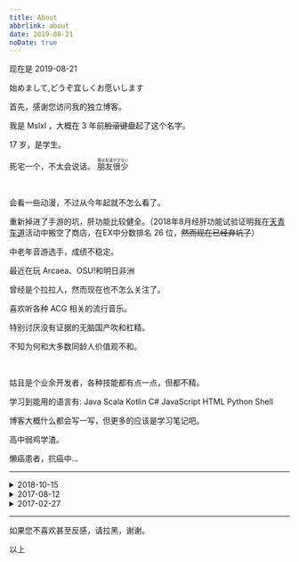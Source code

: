 ```yaml
---
title: About
abbrlink: about
date: 2019-08-21
noDate: true
---
```

现在是 2019-08-21

始めまして,どうぞ宜しくお愿いします

首先，感谢您访问我的独立博客。

我是 Mslxl ，大概在 3 年前~~脸滚键盘~~起了这个名字。

17 岁，是学生。

死宅一个，不太会说话。
<ruby>
朋友很少
<rt>僕は友達が少ない </rt>
</ruby>

<br/>

会看一些动漫，不过从今年起就不怎么看了。

重新掉进了手游的坑，肝功能比较健全。（2018年8月经肝功能试验证明我在[天青车道](https://game.bilibili.com/blhx/)活动中搬空了商店，在EX中分数排名 26 位，~~然而现在已经弃坑了~~）

中老年音游选手，成绩不稳定。

最近在玩 Arcaea、OSU!和明日非洲

曾经是个拉拉人，然而现在也不怎么关注了。

喜欢听各种 ACG 相关的流行音乐。

特别讨厌没有证据的无脑国产吹和杠精。

不知为何和大多数同龄人价值观不和。

<br/>


姑且是个业余开发者，各种技能都有点一点，但都不精。

学习到能用的语言有: Java Scala Kotlin C# JavaScript HTML Python Shell

博客大概什么都会写一写，但更多的应该是学习笔记吧。

高中弱鸡学渣。

懒癌患者，抗癌中...

<hr/>

<details>
<summary>2018-10-15</summary>

您现在所看到的，是 2018 年 10 月 15 日的我。

男的，高中生。

会看一些动画，日常、战争、少女之类的东西，比较反感基腐以及剑三之类的东西。

大概算是半个军盲？

喜欢听各种 ACG 相关的流行音乐。

姑且算个业余开发者。

什么都不会，被各种人吊打。

话很少，喜欢隔着屏幕看别人交流，冒泡是不可能的。

日语慢速学习ing。

如果我的文章能帮到你，那是我极大的荣幸。

</details>

<details>
<summary>2017-08-12</summary>

您现在所看到的，是 2017 年 8 月 12 日的我。

男的，初中生。

会看一些动画，日常、百合、战争、少女和泪目向之类的东西，比较反感基腐、古风以及剑三之类的东西。

大概算是半个军盲？

已经退出了手游的大坑，玩不到五分钟就会卸载删除的人。

喜欢听各种 ACG 相关的流行音乐。

一个辣鸡业余开发者，Kotlin 粉。

</details>

<details>
<summary>2017-02-27</summary>


## 关于网站
这就是某人闲来没事建的网站，可能会偶尔写点

## 自我介绍

个人的话只是一个初中生,因为中考的原因可能不常写。

写的一手垃圾 JavaScript、Kotlin、Java、C#、C艹

就是不会数据库语言

音美死早

总之就是一个沉迷学习~~军国主义黄赌毒~~、~~国产寨游~~、~~必蓝航线~~而没时间写内容却爱好编程的一个学生的博客

~~可能会偶尔发发牢骚或者学习有关的试题~~

![我好菜啊.jpg](assets/img/expression-pack/我好菜啊.jpg)

</details>
<hr/>

如果您不喜欢甚至反感，请拉黑，谢谢。

以上